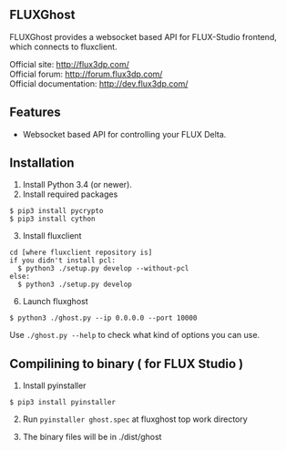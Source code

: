 ## FLUXGhost

FLUXGhost provides a websocket based API for FLUX-Studio frontend, which connects to fluxclient.

Official site: http://flux3dp.com/  
Official forum: http://forum.flux3dp.com/  
Official documentation: http://dev.flux3dp.com/  

## Features

* Websocket based API for controlling your FLUX Delta.

## Installation

1. Install Python 3.4 (or newer).
2. Install required packages

```
$ pip3 install pycrypto
$ pip3 install cython
```

3. Install fluxclient
```
cd [where fluxclient repository is]
if you didn't install pcl:
  $ python3 ./setup.py develop --without-pcl
else:
  $ python3 ./setup.py develop
```

6. Launch fluxghost
```
$ python3 ./ghost.py --ip 0.0.0.0 --port 10000
```

Use `./ghost.py --help` to check what kind of options you can use.


## Compilining to binary ( for FLUX Studio )

1. Install pyinstaller

```
$ pip3 install pyinstaller
```
2. Run `pyinstaller ghost.spec` at fluxghost top work directory

3. The binary files will be in ./dist/ghost
